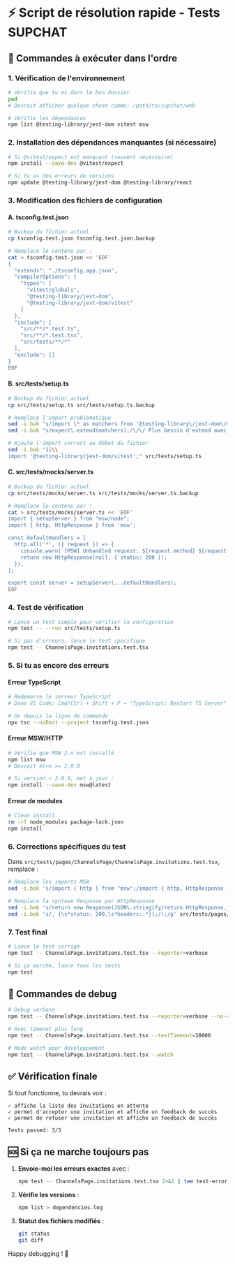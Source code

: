 # ⚡ Script de résolution rapide - Tests SUPCHAT

## 🎯 Commandes à exécuter dans l'ordre

### 1. Vérification de l'environnement

```bash
# Vérifie que tu es dans le bon dossier
pwd
# Devrait afficher quelque chose comme: /path/to/supchat/web

# Vérifie les dépendances
npm list @testing-library/jest-dom vitest msw
```

### 2. Installation des dépendances manquantes (si nécessaire)

```bash
# Si @vitest/expect est manquant (souvent nécessaire)
npm install --save-dev @vitest/expect

# Si tu as des erreurs de versions
npm update @testing-library/jest-dom @testing-library/react
```

### 3. Modification des fichiers de configuration

#### A. tsconfig.test.json
```bash
# Backup du fichier actuel
cp tsconfig.test.json tsconfig.test.json.backup

# Remplace le contenu par :
cat > tsconfig.test.json << 'EOF'
{
  "extends": "./tsconfig.app.json",
  "compilerOptions": {
    "types": [
      "vitest/globals",
      "@testing-library/jest-dom",
      "@testing-library/jest-dom/vitest"
    ]
  },
  "include": [
    "src/**/*.test.ts", 
    "src/**/*.test.tsx", 
    "src/tests/**/*"
  ],
  "exclude": []
}
EOF
```

#### B. src/tests/setup.ts
```bash
# Backup du fichier actuel
cp src/tests/setup.ts src/tests/setup.ts.backup

# Remplace l'import problématique
sed -i.bak "s/import \* as matchers from '@testing-library\/jest-dom\/matchers';/\/\/ Matchers importés via import direct/" src/tests/setup.ts
sed -i.bak "s/expect\.extend(matchers);/\/\/ Plus besoin d'extend avec import \/vitest/" src/tests/setup.ts

# Ajoute l'import correct au début du fichier
sed -i.bak "1i\\
import '@testing-library/jest-dom/vitest';" src/tests/setup.ts
```

#### C. src/tests/mocks/server.ts
```bash
# Backup du fichier actuel
cp src/tests/mocks/server.ts src/tests/mocks/server.ts.backup

# Remplace le contenu par :
cat > src/tests/mocks/server.ts << 'EOF'
import { setupServer } from "msw/node";
import { http, HttpResponse } from 'msw';

const defaultHandlers = [
  http.all('*', ({ request }) => {
    console.warn(`[MSW] Unhandled request: ${request.method} ${request.url}`);
    return new HttpResponse(null, { status: 200 });
  }),
];

export const server = setupServer(...defaultHandlers);
EOF
```

### 4. Test de vérification

```bash
# Lance un test simple pour vérifier la configuration
npm test -- --run src/tests/setup.ts

# Si pas d'erreurs, lance le test spécifique
npm test -- ChannelsPage.invitations.test.tsx
```

### 5. Si tu as encore des erreurs

#### Erreur TypeScript
```bash
# Redémarre le serveur TypeScript
# Dans VS Code: Cmd/Ctrl + Shift + P → "TypeScript: Restart TS Server"

# Ou depuis la ligne de commande
npx tsc --noEmit --project tsconfig.test.json
```

#### Erreur MSW/HTTP
```bash
# Vérifie que MSW 2.x est installé
npm list msw
# Devrait être >= 2.0.0

# Si version < 2.0.0, met à jour :
npm install --save-dev msw@latest
```

#### Erreur de modules
```bash
# Clean install
rm -rf node_modules package-lock.json
npm install
```

### 6. Corrections spécifiques du test

Dans `src/tests/pages/ChannelsPage/ChannelsPage.invitations.test.tsx`, remplace :

```bash
# Remplace les imports MSW
sed -i.bak 's/import { http } from "msw";/import { http, HttpResponse } from "msw";/' src/tests/pages/ChannelsPage/ChannelsPage.invitations.test.tsx

# Remplace la syntaxe Response par HttpResponse
sed -i.bak 's/return new Response(JSON\.stringify/return HttpResponse.json/g' src/tests/pages/ChannelsPage/ChannelsPage.invitations.test.tsx
sed -i.bak 's/, {\s*status: 200,\s*headers:.*});/);/g' src/tests/pages/ChannelsPage/ChannelsPage.invitations.test.tsx
```

### 7. Test final

```bash
# Lance le test corrigé
npm test -- ChannelsPage.invitations.test.tsx --reporter=verbose

# Si ça marche, lance tous les tests
npm test
```

## 🔧 Commandes de debug

```bash
# Debug verbose
npm test -- ChannelsPage.invitations.test.tsx --reporter=verbose --no-coverage

# Avec timeout plus long
npm test -- ChannelsPage.invitations.test.tsx --testTimeout=30000

# Mode watch pour développement
npm test -- ChannelsPage.invitations.test.tsx --watch
```

## ✅ Vérification finale

Si tout fonctionne, tu devrais voir :
```
✓ affiche la liste des invitations en attente
✓ permet d'accepter une invitation et affiche un feedback de succès  
✓ permet de refuser une invitation et affiche un feedback de succès

Tests passed: 3/3
```

## 🆘 Si ça ne marche toujours pas

1. **Envoie-moi les erreurs exactes** avec :
   ```bash
   npm test -- ChannelsPage.invitations.test.tsx 2>&1 | tee test-errors.log
   ```

2. **Vérifie les versions** :
   ```bash
   npm list > dependencies.log
   ```

3. **Statut des fichiers modifiés** :
   ```bash
   git status
   git diff
   ```

Happy debugging ! 🚀